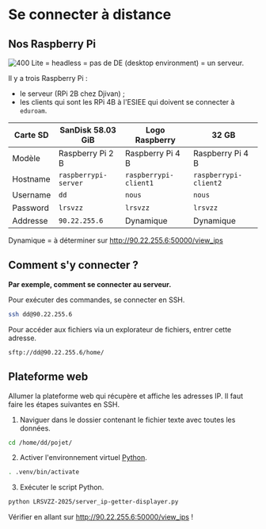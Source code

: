 # Se connecter à distance 
## Nos Raspberry Pi 
![400](https://lh7-rt.googleusercontent.com/docsz/AD_4nXdUqR7V3iTRMHx9IjhJyjIzrAZC87YA1EP8RUSUe5E_eizSCTrJOvvTvR_df053OSU_J2VpQKkw5OmDSXjNcv03opDjbPKZX4JaBeIY3rQXt_WD1IuiIcxIlZihKU4LTymnhtWoSw?key=L4A1ejDVxs0i06ERmyTYIKsb)
Lite = headless = pas de DE (desktop environment) = un serveur. 

Il y a trois Raspberry Pi : 
- le serveur (RPi 2B chez Djivan) ; 
- les clients qui sont les RPi 4B à l'ESIEE qui doivent se connecter à `eduroam`. 

| Carte SD | SanDisk 58.03 GiB    | Logo Raspberry        | 32 GB                 |
| -------- | -------------------- | --------------------- | --------------------- |
| Modèle   | Raspberry Pi 2 B     | Raspberry Pi 4 B      | Raspberry Pi 4 B      |
| Hostname | `raspberrypi-server` | `raspberrypi-client1` | `raspberrypi-client2` |
| Username | `dd`                 | `nous`                | `nous`                |
| Password | `lrsvzz`             | `lrsvzz`              | `lrsvzz`              |
| Addresse | `90.22.255.6`        | Dynamique             | Dynamique             |
Dynamique = à déterminer sur http://90.22.255.6:50000/view_ips 

## Comment s'y connecter ? 
**Par exemple, comment se connecter au serveur.** 

Pour exécuter des commandes, se connecter en SSH. 
```bash
ssh dd@90.22.255.6
```

Pour accéder aux fichiers via un explorateur de fichiers, entrer cette adresse. 
```URL
sftp://dd@90.22.255.6/home/
```

## Plateforme web  
Allumer la plateforme web qui récupère et affiche les adresses IP. 
Il faut faire les étapes suivantes en SSH. 

1. Naviguer dans le dossier contenant le fichier texte avec toutes les données. 
```bash
cd /home/dd/pojet/
```

2. Activer l'environnement virtuel [Python](../Guides/Python.md). 
```bash
. .venv/bin/activate
```

3. Exécuter le script Python. 
```bash
python LRSVZZ-2025/server_ip-getter-displayer.py
```

Vérifier en allant sur http://90.22.255.6:50000/view_ips ! 

